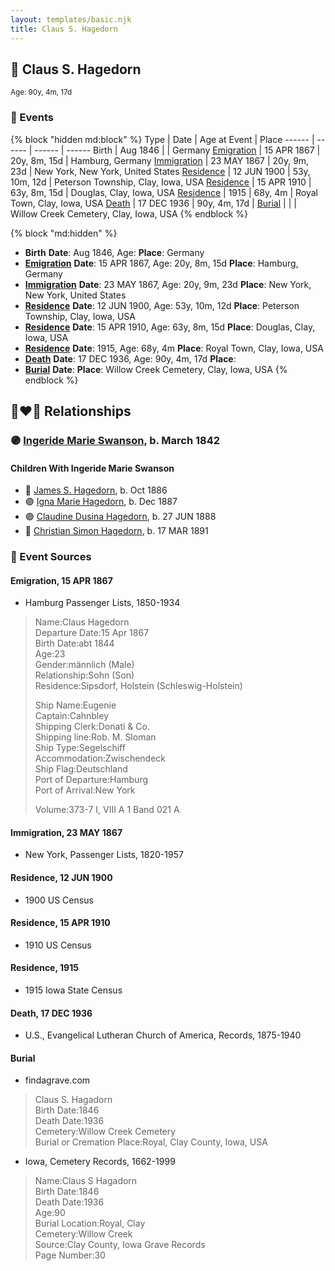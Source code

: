 ```yaml
---
layout: templates/basic.njk
title: Claus S. Hagedorn
---
```

## 🔵 Claus S. Hagedorn
<small>Age: 90y, 4m, 17d</small>

### 📆 Events

{% block "hidden md:block" %}
Type | Date | Age at Event | Place
------ | ------ | ------ | ------
Birth | Aug 1846 |  | Germany
[Emigration](#event-event-0) | 15 APR 1867 | 20y, 8m, 15d | Hamburg, Germany
[Immigration](#event-event-1) | 23 MAY 1867 | 20y, 9m, 23d | New York, New York, United States
[Residence](#event-event-2) | 12 JUN 1900 | 53y, 10m, 12d | Peterson Township, Clay, Iowa, USA
[Residence](#event-event-3) | 15 APR 1910 | 63y, 8m, 15d | Douglas, Clay, Iowa, USA
[Residence](#event-event-4) | 1915 | 68y, 4m | Royal Town, Clay, Iowa, USA
[Death](#event-event-8) | 17 DEC 1936 | 90y, 4m, 17d |
[Burial](#event-event-9) |  |  | Willow Creek Cemetery, Clay, Iowa, USA
{% endblock %}

{% block "md:hidden" %}
- **Birth**
**Date**: Aug 1846, Age:
**Place**: Germany
- **[Emigration](#event-event-0)**
**Date**: 15 APR 1867, Age: 20y, 8m, 15d
**Place**: Hamburg, Germany
- **[Immigration](#event-event-1)**
**Date**: 23 MAY 1867, Age: 20y, 9m, 23d
**Place**: New York, New York, United States
- **[Residence](#event-event-2)**
**Date**: 12 JUN 1900, Age: 53y, 10m, 12d
**Place**: Peterson Township, Clay, Iowa, USA
- **[Residence](#event-event-3)**
**Date**: 15 APR 1910, Age: 63y, 8m, 15d
**Place**: Douglas, Clay, Iowa, USA
- **[Residence](#event-event-4)**
**Date**: 1915, Age: 68y, 4m
**Place**: Royal Town, Clay, Iowa, USA
- **[Death](#event-event-8)**
**Date**: 17 DEC 1936, Age: 90y, 4m, 17d
**Place**:
- **[Burial](#event-event-9)**
**Date**:
**Place**: Willow Creek Cemetery, Clay, Iowa, USA
{% endblock %}

## 👩‍❤️‍👨 Relationships

### 🟣 [Ingeride Marie Swanson](/people/4/41786466), b. March 1842

#### Children With Ingeride Marie Swanson
* 🔵 [James S. Hagedorn](/people/7/70562989), b. Oct 1886
* 🟣 [Igna Marie Hagedorn](/people/2/26272663), b. Dec 1887
* 🟣 [Claudine Dusina Hagedorn](/people/2/21896640), b. 27 JUN 1888
* 🔵 [Christian Simon Hagedorn](/people/9/92811722), b. 17 MAR 1891
### 📰 Event Sources

#### <a id="event-event-0"></a> Emigration, 15 APR 1867
* Hamburg Passenger Lists, 1850-1934
>   
  > Name:Claus Hagedorn  
  > Departure Date:15 Apr 1867  
  > Birth Date:abt 1844  
  > Age:23  
  > Gender:männlich (Male)  
  > Relationship:Sohn (Son)  
  > Residence:Sipsdorf, Holstein (Schleswig-Holstein)  
  >   
  > Ship Name:Eugenie  
  > Captain:Cahnbley  
  > Shipping Clerk:Donati & Co.  
  > Shipping line:Rob. M. Sloman  
  > Ship Type:Segelschiff  
  > Accommodation:Zwischendeck  
  > Ship Flag:Deutschland  
  > Port of Departure:Hamburg  
  > Port of Arrival:New York  
  >   
  > Volume:373-7 I, VIII A 1 Band 021 A

#### <a id="event-event-1"></a> Immigration, 23 MAY 1867
* New York, Passenger Lists, 1820-1957

#### <a id="event-event-2"></a> Residence, 12 JUN 1900
* 1900 US Census

#### <a id="event-event-3"></a> Residence, 15 APR 1910
* 1910 US Census

#### <a id="event-event-4"></a> Residence, 1915
* 1915 Iowa State Census

#### <a id="event-event-8"></a> Death, 17 DEC 1936
* U.S., Evangelical Lutheran Church of America, Records, 1875-1940

#### <a id="event-event-9"></a> Burial
* findagrave.com
>   
  > Claus S. Hagadorn  
  > Birth Date:1846  
  > Death Date:1936  
  > Cemetery:Willow Creek Cemetery  
  > Burial or Cremation Place:Royal, Clay County, Iowa, USA
* Iowa, Cemetery Records, 1662-1999
>   
  > Name:Claus S Hagadorn  
  > Birth Date:1846  
  > Death Date:1936  
  > Age:90  
  > Burial Location:Royal, Clay  
  > Cemetery:Willow Creek  
  > Source:Clay County, Iowa Grave Records  
  > Page Number:30
